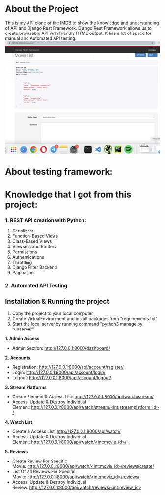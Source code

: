 # About the Project
This is my API clone of the IMDB to show the knowledge and understanding of API and Django Rest Framework.
Django Rest Framework allows us to create browsable API with friendly HTML output. 
It has a lot of space for manual and Automated API testing.
![img_1.jpg](img_1.jpg)
# About testing framework:


# Knowledge that I got from this project:
<h3>1. REST API creation with Python:</h3>
<ol>
   <li>Serializers</li> 
    <li>Function-Based Views</li> 
    <li>Class-Based Views</li> 
    <li>Viewsets and Routers</li> 
    <li>Permissions</li> 
    <li>Authentications</li> 
    <li>Throttling</li> 
    <li>Django Filter Backend</li> 
    <li>Pagination</li> 
</ol>
<h3>2. Automated API Testing</h3>

<h2>Installation & Running the project</h2>
<ol>
<li>Copy the project to your local computer</li>
<li>Create VirtualEnvironment and install packages from "requirements.txt"</li>
<li>Start the local server by running command "python3 manage.py runserver"</li>
</ol>

<p dir="auto"><strong>1. Admin Access</strong></p>
<ul dir="auto">
<li>Admin Section:&nbsp;<a href="http://127.0.0.1:8000/dashboard/" rel="nofollow">http://127.0.0.1:8000/dashboard/</a></li>
</ul>
<p dir="auto"><strong>2. Accounts</strong></p>
<ul dir="auto">
<li>Registration:&nbsp;<a href="http://127.0.0.1:8000/api/account/register/" rel="nofollow">http://127.0.0.1:8000/api/account/register/</a></li>
<li>Login:&nbsp;<a href="http://127.0.0.1:8000/api/account/login/" rel="nofollow">http://127.0.0.1:8000/api/account/login/</a></li>
<li>Logout:&nbsp;<a href="http://127.0.0.1:8000/api/account/logout/" rel="nofollow">http://127.0.0.1:8000/api/account/logout/</a></li>
</ul>
<p dir="auto"><strong>3. Stream Platforms</strong></p>
<ul dir="auto">
<li>Create Element &amp; Access List:&nbsp;<a href="http://127.0.0.1:8000/api/watch/stream/" rel="nofollow">http://127.0.0.1:8000/api/watch/stream/</a></li>
<li>Access, Update &amp; Destroy Individual Element:&nbsp;<a href="http://127.0.0.1:8000/api/watch/stream/%3Cint:streamplatform_id%3E/" rel="nofollow">http://127.0.0.1:8000/api/watch/stream/&lt;int:streamplatform_id&gt;/</a></li>
</ul>
<p dir="auto"><strong>4. Watch List</strong></p>
<ul dir="auto">
<li>Create &amp; Access List:&nbsp;<a href="http://127.0.0.1:8000/api/watch/" rel="nofollow">http://127.0.0.1:8000/api/watch/</a></li>
<li>Access, Update &amp; Destroy Individual Element:&nbsp;<a href="http://127.0.0.1:8000/api/watch/%3Cint:movie_id%3E/" rel="nofollow">http://127.0.0.1:8000/api/watch/&lt;int:movie_id&gt;/</a></li>
</ul>
<p dir="auto"><strong>5. Reviews</strong></p>
<ul dir="auto">
<li>Create Review For Specific Movie:&nbsp;<a href="http://127.0.0.1:8000/api/watch/%3Cint:movie_id%3E/reviews/create/" rel="nofollow">http://127.0.0.1:8000/api/watch/&lt;int:movie_id&gt;/reviews/create/</a></li>
<li>List Of All Reviews For Specific Movie:&nbsp;<a href="http://127.0.0.1:8000/api/watch/%3Cint:movie_id%3E/reviews/" rel="nofollow">http://127.0.0.1:8000/api/watch/&lt;int:movie_id&gt;/reviews/</a></li>
<li>Access, Update &amp; Destroy Individual Review:&nbsp;<a href="http://127.0.0.1:8000/api/watch/reviews/%3Cint:review_id%3E/" rel="nofollow">http://127.0.0.1:8000/api/watch/reviews/&lt;int:review_id&gt;</a></li>
</ul>